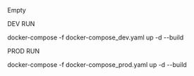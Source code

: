 Empty

DEV RUN

docker-compose -f docker-compose_dev.yaml up -d --build

PROD RUN

docker-compose -f docker-compose_prod.yaml up -d --build
